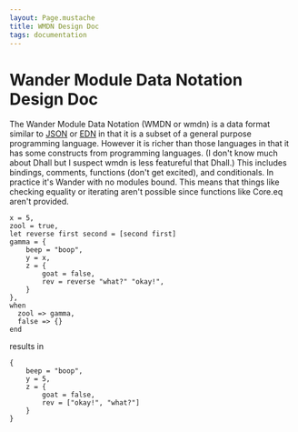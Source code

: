 ```yaml
---
layout: Page.mustache
title: WMDN Design Doc
tags: documentation
---
```


# Wander Module Data Notation Design Doc

The Wander Module Data Notation (WMDN or wmdn) is a data format similar to [JSON](https://www.json.org/) or [EDN](https://github.com/edn-format/edn) in that it is a subset of a general purpose programming language.
However it is richer than those languages in that it has some constructs from programming languages.
(I don't know much about Dhall but I suspect wmdn is less featureful that Dhall.)
This includes bindings, comments, functions (don't get excited), and conditionals.
In practice it's Wander with no modules bound.
This means that things like checking equality or iterating aren't possible since functions like Core.eq aren't provided.

```
x = 5,
zool = true,
let reverse first second = [second first]
gamma = {
    beep = "boop",
    y = x,
    z = {
        goat = false,
        rev = reverse "what?" "okay!",
    }
},
when
  zool => gamma,
  false => {}
end
```

results in

```
{
    beep = "boop",
    y = 5,
    z = {
        goat = false,
        rev = ["okay!", "what?"]
    }
}
```
